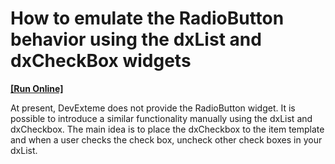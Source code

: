 # How to emulate the RadioButton behavior using the dxList and dxCheckBox widgets
<!-- run online -->
**[[Run Online]](https://codecentral.devexpress.com/e4789)**
<!-- run online end -->


<p>At present, DevExteme does not provide the RadioButton widget. It is possible to introduce a similar functionality manually using the dxList and dxCheckbox. The main idea is to place the dxCheckbox to the item template and when a user checks the check box, uncheck other check boxes in your dxList. </p>

<br/>


